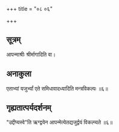 +++
title = "०८ ०६"

+++
## सूत्रम्
आपन्माश्रीः श्रीर्मागादिति वा।
## अनाकुला
एताभ्यां यजुर्भ्यां एते समिधावादध्यादिति मन्त्रविकल्पः ॥६॥

## गृह्यतात्पर्यदर्शनम्
"उद्दीप्यस्वे"ति ऋग्द्वयेन आपन्मेत्येतद्यजुर्द्वयं विकल्प्यते ॥६॥
